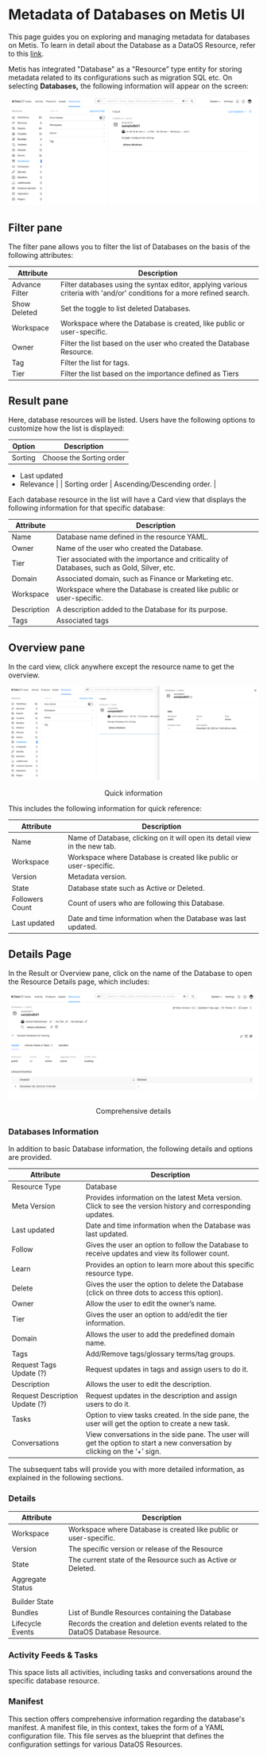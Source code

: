 # Metadata of Databases on Metis UI

<aside class="callout">
This page guides you on exploring and managing metadata for databases on Metis. To learn in detail about the Database as a DataOS Resource, refer to this <a href="/resources/database/">link</a>.

</aside>

Metis has integrated "Database" as a "Resource” type entity for storing metadata related to its configurations such as migration SQL etc. On selecting **Databases,** the following information will appear on the screen:

![databases.png](metis_resources_databases/databases.png)

## Filter pane

The filter pane allows you to filter the list of Databases on the basis of the following attributes:

| Attribute | Description |
| --- | --- |
| Advance Filter | Filter databases using the syntax editor, applying various criteria with 'and/or' conditions for a more refined search. |
| Show Deleted | Set the toggle to list deleted Databases. |
| Workspace | Workspace where the Database is created, like public or user-specific. |
| Owner | Filter the list based on the user who created the Database Resource. |
| Tag | Filter the list for tags. |
| Tier | Filter the list based on the importance defined as Tiers |

## Result pane

Here, database resources will be listed. Users have the following options to customize how the list is displayed:

| Option | Description |
| --- | --- |
| Sorting | Choose the Sorting order
- Last updated
- Relevance |
| Sorting order | Ascending/Descending order. |

Each database resource in the list will have a Card view that displays the following information for that specific database:

| Attribute | Description |
| --- | --- |
| Name | Database name defined in the resource YAML. |
| Owner | Name of the user who created the Database. |
| Tier | Tier associated with the importance and criticality of Databases, such as Gold, Silver, etc. |
| Domain | Associated domain, such as Finance or Marketing etc. |
| Workspace | Workspace where the Database is created like public or user-specific. |
| Description | A description added to the Database for its purpose. |
| Tags | Associated tags |

## Overview pane

In the card view, click anywhere except the resource name to get the overview.

![database_overview.png](metis_resources_databases/database_overview.png)
<figcaption align = "center"> Quick information  </figcaption>

This includes the following information for quick reference:

| Attribute | Description |
| --- | --- |
| Name | Name of Database, clicking on it will open its detail view in the new tab. |
| Workspace | Workspace where Database is created like public or user-specific. |
| Version | Metadata version. |
| State | Database state such as Active or Deleted. |
| Followers Count | Count of users who are following this Database. |
| Last updated | Date and time information when the Database was last updated. |

## Details Page

In the Result or Overview pane, click on the name of the Database to open the Resource Details page, which includes:

![database_details.png](metis_resources_databases/database_details.png)
<figcaption align = "center"> Comprehensive details  </figcaption>

### **Databases Information**

In addition to basic Database information, the following details and options are provided.

| Attribute | Description |
| --- | --- |
| Resource Type | Database |
| Meta Version | Provides information on the latest Meta version. Click to see the version history and corresponding updates.  |
| Last updated | Date and time information when the Database was last updated. |
| Follow | Gives the user an option to follow the Database to receive updates and view its follower count. |
| Learn | Provides an option to learn more about this specific resource type. |
| Delete | Gives the user the option to delete the Database (click on three dots to access this option). |
| Owner | Allow the user to edit the owner’s name. |
| Tier | Gives the user an option to add/edit the tier information. |
| Domain | Allows the user to add the predefined domain name. |
| Tags | Add/Remove tags/glossary terms/tag groups. |
| Request Tags Update (?) | Request updates in tags and assign users to do it. |
| Description | Allows the user to edit the description. |
| Request Description Update (?) | Request updates in the description and assign users to do it. |
| Tasks | Option to view tasks created. In the side pane, the user will get the option to create a new task. |
| Conversations | View conversations in the side pane. The user will get the option to start a new conversation by clicking on the ‘+’ sign. |

The subsequent tabs will provide you with more detailed information, as explained in the following sections.

### **Details**

| Attribute | Description |
| --- | --- |
| Workspace | Workspace where Database is created like public or user-specific. |
| Version | The specific version or release of the Resource |
| State | The current state of the Resource such as Active or Deleted. |
| Aggregate Status
 |  |
| Builder State |  |
| Bundles | List of Bundle Resources containing the Database |
| Lifecycle Events | Records the creation and deletion events related to the DataOS Database Resource. |

### **Activity Feeds & Tasks**

This space lists all activities, including tasks and conversations around the specific database resource.

### **Manifest**

This section offers comprehensive information regarding the database's manifest. A manifest file, in this context, takes the form of a YAML configuration file. This file serves as the blueprint that defines the configuration settings for various DataOS Resources.